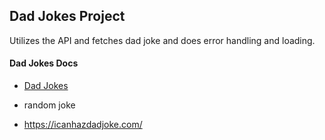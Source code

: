 ## Dad Jokes Project

Utilizes the API and fetches dad joke and does error handling and loading.

#### Dad Jokes Docs

- [Dad Jokes](https://icanhazdadjoke.com/api)

- random joke
- https://icanhazdadjoke.com/
